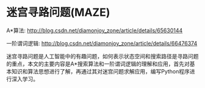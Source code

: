 # 迷宫寻路问题(MAZE)

A*算法: http://blog.csdn.net/diamonjoy_zone/article/details/65630144

一阶谓词逻辑: http://blog.csdn.net/diamonjoy_zone/article/details/66476374

迷宫寻路问题是人工智能中的有趣问题，如何表示状态空间和搜索路径是寻路问题的重点，本文的主要内容是A*搜索算法和一阶谓词逻辑的理解和应用，首先对基本知识和算法思想进行了解，再通过其对迷宫问题求解应用，编写Python程序进行深入学习。
